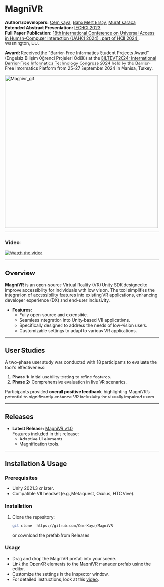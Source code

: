 # MagniVR

**Authors/Developers:** [Cem Kaya](https://cem-kaya.github.io/), [Baha Mert Ersoy](https://www.linkedin.com/in/baha-mert-ersoy-546882328), [Murat Karaca](https://www.linkedin.com/in/murat-karaca-10b5911b1/?originalSubdomain=nl)  
**Extended Abstract Presentation:** [IECHCI 2023]( https://www.researchgate.net/profile/Turgay-Altindag-2/publication/377160381_International_Eastern_Conference_on_Human_Computer_Interaction_2023_Proceedings_and_Full_Text_Book/links/6597e5822468df72d3fd0324/International-Eastern-Conference-on-Human-Computer-Interaction-2023-Proceedings-and-Full-Text-Book.pdf#page=159 )  
**Full Paper Publication:** [18th International Conference on Universal Access in Human-Computer Interaction (UAHCI 2024) , part of HCII 2024 ](https://link.springer.com/chapter/10.1007/978-3-031-60881-0_20), Washington, DC. 

**Award:** Received the "Barrier-Free Informatics Student Projects Award" (Engelsiz Bilişim Öğrenci Projeleri Ödülü) at the [BILTEVT2024: International Barrier-Free Informatics Technology Congress 2024](https://www.engelsizbilisimodulleri.com/engelsiz-bilisim-odulleri-2024/) held by the Barrier-Free Informatics Platform from 25–27 September 2024 in Manisa, Turkey.

<img src="https://github.com/user-attachments/assets/d3ffef2b-90ab-4fcb-a81c-d55fea7f319b" alt="Magnivr_gif" width="500"/>

---
### Video: 
[![Watch the video](https://img.youtube.com/vi/7weulC5PbEc/0.jpg)](https://youtu.be/7weulC5PbEc)

---

## Overview

**MagniVR** is an open-source Virtual Reality (VR) Unity SDK designed to improve accessibility for individuals with low vision. The tool simplifies the integration of accessibility features into existing VR applications, enhancing developer experience (DX) and end-user inclusivity.

- **Features:**
  - Fully open-source and extensible.
  - Seamless integration into Unity-based VR applications.
  - Specifically designed to address the needs of low-vision users.
  - Customizable settings to adapt to various VR applications.

---

## User Studies

A two-phase user study was conducted with 18 participants to evaluate the tool's effectiveness:

1. **Phase 1:** Initial usability testing to refine features.
2. **Phase 2:** Comprehensive evaluation in live VR scenarios.

Participants provided **overall positive feedback**, highlighting MagniVR’s potential to significantly enhance VR inclusivity for visually impaired users.

---

## Releases

- **Latest Release:** [MagniVR v1.0](https://github.com/Cem-Kaya/MagniVR/releases)  
  Features included in this release:
  - Adaptive UI elements.
  - Magnification tools.


---

## Installation & Usage

### Prerequisites
- Unity 2021.3 or later.
- Compatible VR headset (e.g.,Meta quest, Oculus, HTC Vive).

### Installation
1. Clone the repository:  
   ```bash
   git clone  https://github.com/Cem-Kaya/MagniVR
    ```
   or download the prefab from Releases
### Usage
- Drag and drop the MagniVR prefab into your scene.
- Link the OpenXR elements to the MagniVR manager prefab using the editor.
- Customize the settings in the Inspector window.
- For detailed instructions, look at this [video](https://youtu.be/-q2E5zONnLM). 

   
